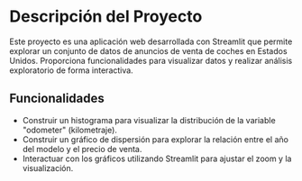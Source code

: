 # Descripción del Proyecto

Este proyecto es una aplicación web desarrollada con Streamlit que permite explorar un conjunto de datos de anuncios de venta de coches en Estados Unidos. Proporciona funcionalidades para visualizar datos y realizar análisis exploratorio de forma interactiva.

## Funcionalidades

- Construir un histograma para visualizar la distribución de la variable "odometer" (kilometraje).
- Construir un gráfico de dispersión para explorar la relación entre el año del modelo y el precio de venta.
- Interactuar con los gráficos utilizando Streamlit para ajustar el zoom y la visualización.


